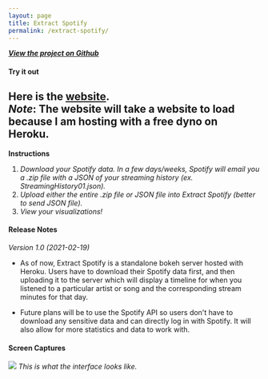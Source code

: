 ```yaml
---
layout: page
title: Extract Spotify
permalink: /extract-spotify/
---
```


_**[View the project on Github](https://github.com/brainuser5705/extract-spotify)**_

#### **Try it out**
Here is the [website](https://extract-spotify.herokuapp.com/app).    
*Note*: The website will take a website to load because I am hosting with a free dyno on Heroku.    
---   
**Instructions**
1. *Download your Spotify data. In a few days/weeks, Spotify will email you a .zip file with a JSON of your streaming history (ex. StreamingHistory01.json).*
2. *Upload either the entire .zip file or JSON file into Extract Spotify (better to send JSON file).*
3. *View your visualizations!*

#### **Release Notes**
*Version 1.0 (2021-02-19)*
- As of now, Extract Spotify is a standalone bokeh server hosted with Heroku. Users have to download their Spotify data first, and then uploading it to the server which will display a timeline for when you listened to a particular artist or song and the corresponding stream minutes for that day.

- Future plans will be to use the Spotify API so users don't have to download any sensitive data and can directly log in with Spotify. It will also allow for more statistics and data to work with.

#### **Screen Captures**
![](https://i.imgur.com/GAkEkKe.png)
*This is what the interface looks like.*